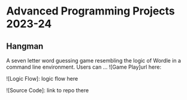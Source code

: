 # Advanced Programming Projects 2023-24

## Hangman

A seven letter word guessing game resembling the logic of Wordle in a command line environment. Users can ...
![Game Play]url here:

![Logic Flow]: logic flow here

![Source Code]: link to repo there
